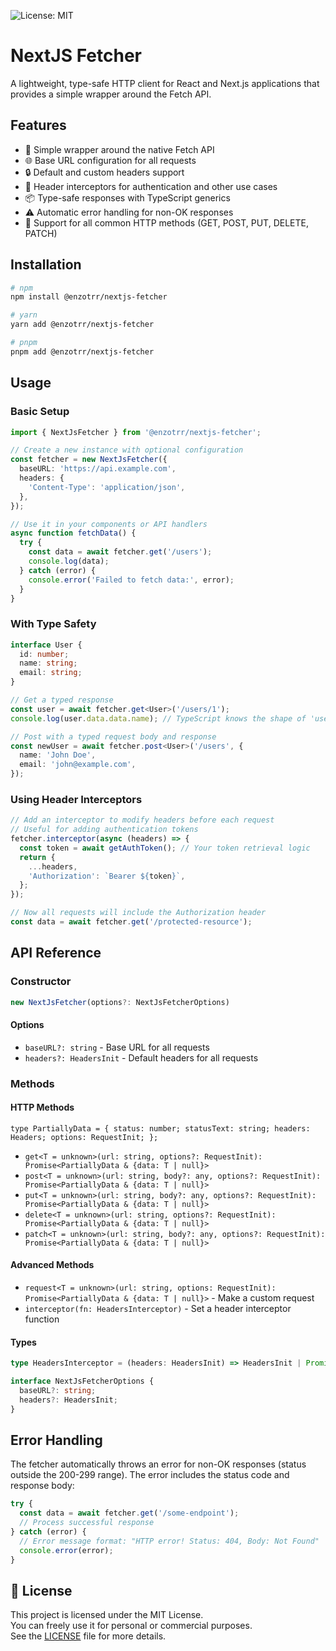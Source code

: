 ![License: MIT](https://img.shields.io/badge/License-MIT-yellow.svg)

# NextJS Fetcher

A lightweight, type-safe HTTP client for React and Next.js applications that provides a simple wrapper around the Fetch API.

## Features

- 🔄 Simple wrapper around the native Fetch API
- 🌐 Base URL configuration for all requests
- 🔒 Default and custom headers support
- 🔧 Header interceptors for authentication and other use cases
- 📦 Type-safe responses with TypeScript generics
- ⚠️ Automatic error handling for non-OK responses
- 🧩 Support for all common HTTP methods (GET, POST, PUT, DELETE, PATCH)

## Installation

```bash
# npm
npm install @enzotrr/nextjs-fetcher

# yarn
yarn add @enzotrr/nextjs-fetcher

# pnpm
pnpm add @enzotrr/nextjs-fetcher
```

## Usage

### Basic Setup

```typescript
import { NextJsFetcher } from '@enzotrr/nextjs-fetcher';

// Create a new instance with optional configuration
const fetcher = new NextJsFetcher({
  baseURL: 'https://api.example.com',
  headers: {
    'Content-Type': 'application/json',
  },
});

// Use it in your components or API handlers
async function fetchData() {
  try {
    const data = await fetcher.get('/users');
    console.log(data);
  } catch (error) {
    console.error('Failed to fetch data:', error);
  }
}
```

### With Type Safety

```typescript
interface User {
  id: number;
  name: string;
  email: string;
}

// Get a typed response
const user = await fetcher.get<User>('/users/1');
console.log(user.data.data.name); // TypeScript knows the shape of 'user'

// Post with a typed request body and response
const newUser = await fetcher.post<User>('/users', {
  name: 'John Doe',
  email: 'john@example.com',
});
```

### Using Header Interceptors

```typescript
// Add an interceptor to modify headers before each request
// Useful for adding authentication tokens
fetcher.interceptor(async (headers) => {
  const token = await getAuthToken(); // Your token retrieval logic
  return {
    ...headers,
    'Authorization': `Bearer ${token}`,
  };
});

// Now all requests will include the Authorization header
const data = await fetcher.get('/protected-resource');
```

## API Reference

### Constructor

```typescript
new NextJsFetcher(options?: NextJsFetcherOptions)
```

#### Options

- `baseURL?: string` - Base URL for all requests
- `headers?: HeadersInit` - Default headers for all requests

### Methods

#### HTTP Methods

` type PartiallyData = { status: number; statusText: string; headers: Headers; options: RequestInit; }; `

- `get<T = unknown>(url: string, options?: RequestInit): Promise<PartiallyData & {data: T | null}>`
- `post<T = unknown>(url: string, body?: any, options?: RequestInit): Promise<PartiallyData & {data: T | null}>`
- `put<T = unknown>(url: string, body?: any, options?: RequestInit): Promise<PartiallyData & {data: T | null}>`
- `delete<T = unknown>(url: string, options?: RequestInit): Promise<PartiallyData & {data: T | null}>`
- `patch<T = unknown>(url: string, body?: any, options?: RequestInit): Promise<PartiallyData & {data: T | null}>`

#### Advanced Methods

- `request<T = unknown>(url: string, options: RequestInit): Promise<PartiallyData & {data: T | null}>` - Make a custom request
- `interceptor(fn: HeadersInterceptor)` - Set a header interceptor function

#### Types

```typescript
type HeadersInterceptor = (headers: HeadersInit) => HeadersInit | Promise<HeadersInit>;

interface NextJsFetcherOptions {
  baseURL?: string;
  headers?: HeadersInit;
}
```

## Error Handling

The fetcher automatically throws an error for non-OK responses (status outside the 200-299 range). The error includes the status code and response body:

```typescript
try {
  const data = await fetcher.get('/some-endpoint');
  // Process successful response
} catch (error) {
  // Error message format: "HTTP error! Status: 404, Body: Not Found"
  console.error(error);
}
```

## 📄 License

This project is licensed under the MIT License.  
You can freely use it for personal or commercial purposes.  
See the [LICENSE](./LICENSE) file for more details.
